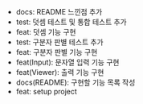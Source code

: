- docs: README 느낀점 추가
- test: 덧셈 테스트 및 통합 테스트 추가
- feat: 덧셈 기능 구현
- test: 구분자 판별 테스트 추가
- feat: 구분자 판별 기능 구현
- feat(Input): 문자열 입력 기능 구현
- feat(Viewer): 출력 기능 구현
- docs(README): 구현할 기능 목록 작성
- feat: setup project
